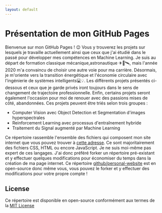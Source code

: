 ```yaml
---
layout: default
---
```


# Présentation de mon GitHub Pages

Bienvenue sur mon GitHub Pages ! 😉 Vous y trouverez les projets sur lesquels je travaille actuellement ainsi que ceux que j'ai étudié dans le passé pour développer mes compétences en Machine Learning. Je suis au départ de formation classique mécanique,astronautique ✈🚀🛰, mais l'année 2020 m'a convaincu de choisir une autre voie pour ma carrière. Désormais, je m'oriente vers la transition énergétique et l'économie circulaire avec l'ingénierie de systèmes intelligents💻💡. Les différents projets présentés ci-dessous et ceux que je garde privés iront toujours dans le sens de changement de trajectoire professionnelle. Enfin, certains projets seront également l'occasion pour moi de renouer avec des passions mises de côté, abandonnées. Ces projets peuvent être triés selon trois groupes :


- Computer Vision avec Object Detection et Segmentation d'images hyperspectrales
- Reinforcement Learning avec processus d'entraînement hybride
- Traitement du Signal augmenté par Machine Learning

Ce répertoire rassemble l'ensemble des fichiers qui composent mon site internet que vous pouvez trouver à [cette adresse](https://vintel38.github.io). Ce sont majoritairement des fichiers CSS, HTML ou encore JavaScript. Je ne suis moi-même pas expert de ces langages. J'ai donc préféré forker un répertoire pré-existant et y effectuer quelques modifications pour économiser du temps dans la création de ma page internet. Ce répertoire [github/personal-website](https://github.com/github/personal-website) est en open-source donc même vous, vous pouvez le forker et y effectuer des modifications pour votre propre compte !

## License
Ce répertoire est disponible en open-source conformément aux termes de la [MIT License](./LICENSE.txt)
